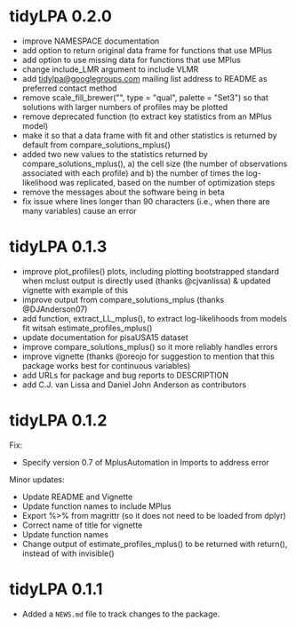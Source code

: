 # tidyLPA 0.2.0

* improve NAMESPACE documentation
* add option to return original data frame for functions that use MPlus
* add option to use missing data for functions that use MPlus
* change include_LMR argument to include VLMR
* add tidylpa@googlegroups.com mailing list address to README as preferred contact method 
* remove scale_fill_brewer("", type = "qual", palette = "Set3") so that solutions with larger numbers of profiles may be plotted
* remove deprecated function (to extract key statistics from an MPlus model)
* make it so that a data frame with fit and other statistics is returned by default from compare_solutions_mplus()
* added two new values to the statistics returned by compare_solutions_mplus(), a) the cell size (the number of observations associated with each profile) and b) the number of times the log-likelihood was replicated, based on the number of optimization steps
* remove the messages about the software being in beta
* fix issue where lines longer than 90 characters (i.e., when there are many variables) cause an error

# tidyLPA 0.1.3

* improve plot_profiles() plots, including plotting bootstrapped standard when mclust output is directly used (thanks @cjvanlissa) & updated vignette with example of this
* improve output from compare_solutions_mplus (thanks @DJAnderson07)
* add function, extract_LL_mplus(), to extract log-likelihoods from models fit witsah estimate_profiles_mplus()
* update documentation for pisaUSA15 dataset
* improve compare_solutions_mplus() so it more reliably handles errors
* improve vignette (thanks @oreojo for suggestion to mention that this package works best for continuous variables)
* add URLs for package and bug reports to DESCRIPTION
* add C.J. van Lissa and Daniel John Anderson as contributors

# tidyLPA 0.1.2

Fix: 

* Specify version 0.7 of MplusAutomation in Imports to address error

Minor updates: 

* Update README and Vignette
* Update function names to include MPlus
* Export %>% from magrittr (so it does not need to be loaded from dplyr)
* Correct name of title for vignette
* Update function names
* Change output of estimate_profiles_mplus() to be returned with return(), instead of with invisible()

# tidyLPA 0.1.1

* Added a `NEWS.md` file to track changes to the package.
